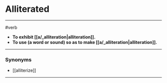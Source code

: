 # Alliterated
---
#verb
- **To exhibit [[a/_alliteration|alliteration]].**
- **To use (a word or sound) so as to make [[a/_alliteration|alliteration]].**
---
### Synonyms
- [[alliterize]]
---
